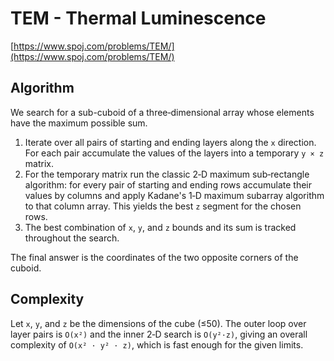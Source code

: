 # TEM - Thermal Luminescence

[https://www.spoj.com/problems/TEM/](https://www.spoj.com/problems/TEM/)

## Algorithm

We search for a sub-cuboid of a three‑dimensional array whose elements have the
maximum possible sum.

1. Iterate over all pairs of starting and ending layers along the `x`
   direction. For each pair accumulate the values of the layers into a
   temporary `y × z` matrix.
2. For the temporary matrix run the classic 2‑D maximum sub‑rectangle
   algorithm: for every pair of starting and ending rows accumulate their
   values by columns and apply Kadane's 1‑D maximum subarray algorithm to that
   column array. This yields the best `z` segment for the chosen rows.
3. The best combination of `x`, `y`, and `z` bounds and its sum is tracked
   throughout the search.

The final answer is the coordinates of the two opposite corners of the cuboid.

## Complexity

Let `x`, `y`, and `z` be the dimensions of the cube (≤50).  The outer loop over
layer pairs is `O(x²)` and the inner 2‑D search is `O(y²·z)`, giving an overall
complexity of `O(x² · y² · z)`, which is fast enough for the given limits.

